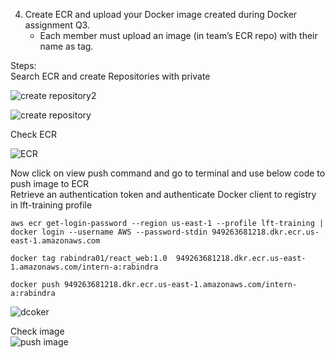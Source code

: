 4. Create ECR and upload your Docker image created during Docker assignment Q3.
    - Each member must upload an image (in team’s ECR repo) with their name as tag.

Steps:<br/>
Search ECR and create Repositories with private<br/>

![create repository2](https://user-images.githubusercontent.com/53372486/145609435-a0ee68be-8b2f-48cf-af2f-3a6b975f5b0c.png)<br/>

![create repository](https://user-images.githubusercontent.com/53372486/145609453-8cfed080-1d9b-44c9-8bad-a0cd8998d674.png)<br/>

Check ECR<br/>

![ECR](https://user-images.githubusercontent.com/53372486/145609444-7e84d23d-2c29-4ecd-9adc-a07d6861f4b3.png)<br/>

Now click on view push command and go to terminal and use below code to push image to ECR<br/>
Retrieve an authentication token and authenticate  Docker client to registry in lft-training profile<br/>
```
aws ecr get-login-password --region us-east-1 --profile lft-training | docker login --username AWS --password-stdin 949263681218.dkr.ecr.us-east-1.amazonaws.com
```
```
docker tag rabindra01/react_web:1.0  949263681218.dkr.ecr.us-east-1.amazonaws.com/intern-a:rabindra
```
```
docker push 949263681218.dkr.ecr.us-east-1.amazonaws.com/intern-a:rabindra
```
![dcoker](https://user-images.githubusercontent.com/53372486/145609440-1a541b2e-02a6-469c-8dc8-0835f046897a.png)<br/>

Check image <br/>
![push image](https://user-images.githubusercontent.com/53372486/145609451-990bb69b-8c2d-40c7-a324-c49ad07ff570.png)<br/>
